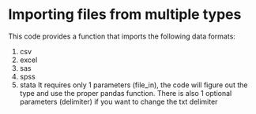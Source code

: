 # Importing files from multiple types

This code provides a function that imports the following data formats: 
1) csv
2) excel
3) sas
4) spss
5) stata
It requires only 1 parameters (file_in), the code will figure out the type and use the proper pandas function. There is also 1 optional parameters (delimiter) if you want to change the txt delimiter
